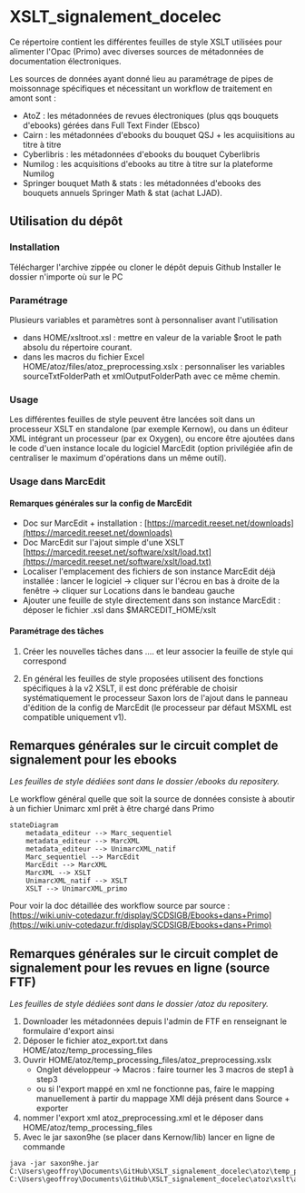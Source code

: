 # XSLT_signalement_docelec
 Ce répertoire contient les différentes feuilles de style XSLT utilisées pour alimenter l'Opac (Primo) avec diverses sources de métadonnées de documentation électroniques.

Les sources de données ayant donné lieu au paramétrage de pipes de moissonnage spécifiques et nécessitant un workflow de traitement en amont sont :
 - AtoZ : les métadonnées de revues électroniques (plus qqs bouquets d'ebooks) gérées dans Full Text Finder (Ebsco)
 - Cairn : les métadonnées d'ebooks du bouquet QSJ + les acquiisitions au titre à titre
 - Cyberlibris : les métadonnées d'ebooks du bouquet Cyberlibris
 - Numilog : les acquisitions d'ebooks au titre à titre sur la plateforme Numilog
 - Springer bouquet Math & stats : les métadonnées d'ebooks des bouquets annuels Springer Math & stat (achat LJAD).

 ## Utilisation du dépôt

### Installation

Télécharger l'archive zippée ou cloner le dépôt depuis Github
Installer le dossier n'importe où sur le PC

### Paramétrage

Plusieurs variables et paramètres sont à personnaliser avant l'utilisation
* dans HOME/xsltroot.xsl : mettre en valeur de la variable $root le path absolu du répertoire courant.
* dans les macros du fichier Excel HOME/atoz/files/atoz_preprocessing.xslx : personnaliser les variables sourceTxtFolderPath et xmlOutputFolderPath avec ce même chemin.

### Usage

Les différentes feuilles de style peuvent être lancées soit dans un processeur XSLT en standalone (par exemple Kernow), ou dans un éditeur XML intégrant un processeur (par ex Oxygen), ou encore être ajoutées dans le code d'uen instance locale du logiciel MarcEdit (option privilégiée afin de centraliser le maximum d'opérations dans un même outil).

### Usage dans MarcEdit

#### Remarques générales sur la config de MarcEdit

* Doc sur MarcEdit + installation : [https://marcedit.reeset.net/downloads](https://marcedit.reeset.net/downloads)
* Doc MarcEdit sur l'ajout simple d'une XSLT [https://marcedit.reeset.net/software/xslt/load.txt](https://marcedit.reeset.net/software/xslt/load.txt)
* Localiser l'emplacement des fichiers de son instance MarcEdit déjà installée : lancer le logiciel -> cliquer sur l'écrou en bas à droite de la fenêtre -> cliquer sur Locations dans le bandeau gauche
* Ajouter une feuille de style directement dans son instance MarcEdit : déposer le fichier .xsl dans $MARCEDIT_HOME/xslt

#### Paramétrage des tâches

1. Créer les nouvelles tâches dans .... et leur associer la feuille de style qui correspond

2. En général les feuilles de style proposées utilisent des fonctions spécifiques à la v2 XSLT, il est donc préférable de choisir systématiquement le processeur Saxon lors de l'ajout dans le panneau d'édition de la config de MarcEdit (le processeur par défaut MSXML est compatible uniquement v1).

 ## Remarques générales sur le circuit complet de signalement pour les ebooks

 *Les feuilles de style dédiées sont dans le dossier /ebooks du repositery.*

 Le workflow général quelle que soit la source de données consiste à aboutir à un fichier Unimarc xml prêt à être chargé dans Primo

```mermaid
stateDiagram
    metadata_editeur --> Marc_sequentiel
    metadata_editeur --> MarcXML
    metadata_editeur --> UnimarcXML_natif
    Marc_sequentiel --> MarcEdit
    MarcEdit --> MarcXML
    MarcXML --> XSLT
    UnimarcXML_natif --> XSLT
    XSLT --> UnimarcXML_primo
```

 Pour voir la doc détaillée des workflow source par source : [https://wiki.univ-cotedazur.fr/display/SCDSIGB/Ebooks+dans+Primo](https://wiki.univ-cotedazur.fr/display/SCDSIGB/Ebooks+dans+Primo)


## Remarques générales sur le circuit complet de signalement pour les revues en ligne (source FTF)

*Les feuilles de style dédiées sont dans le dossier /atoz du repositery.*

1. Downloader les métadonnées depuis l'admin de FTF en renseignant le formulaire d'export ainsi
2. Déposer le fichier atoz_export.txt dans HOME/atoz/temp_processing_files
3. Ouvrir HOME/atoz/temp_processing_files/atoz_preprocessing.xslx
    - Onglet développeur -> Macros : faire tourner les 3 macros de step1 à step3
    - ou si l'export mappé en xml ne fonctionne pas, faire le mapping manuellement à partir du mappage XMl déjà présent dans Source + exporter
4. nommer l'export xml atoz_preprocessing.xml et le déposer dans HOME/atoz/temp_processing_files
5. Avec le jar saxon9he (se placer dans Kernow/lib) lancer en ligne de commande 
```
java -jar saxon9he.jar C:\Users\geoffroy\Documents\GitHub\XSLT_signalement_docelec\atoz\temp_processing_files\atoz_preprocessing.xml C:\Users\geoffroy\Documents\GitHub\XSLT_signalement_docelec\atoz\xslt\atoztemp4primo.xsl
```